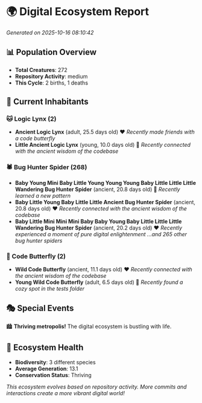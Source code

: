 # 🌍 Digital Ecosystem Report
*Generated on 2025-10-16 08:10:42*

## 📊 Population Overview
- **Total Creatures**: 272
- **Repository Activity**: medium
- **This Cycle**: 2 births, 1 deaths

## 👥 Current Inhabitants

### 🐱 Logic Lynx (2)
- **Ancient Logic Lynx** (adult, 25.5 days old) ❤️
  *Recently made friends with a code butterfly*
- **Little Ancient Logic Lynx** (young, 10.0 days old) 💚
  *Recently connected with the ancient wisdom of the codebase*

### 🕷️ Bug Hunter Spider (268)
- **Baby Young Mini Baby Little Young Young Young Baby Little Little Little Wandering Bug Hunter Spider** (ancient, 20.8 days old) 💛
  *Recently learned a new pattern*
- **Baby Little Young Baby Little Little Ancient Bug Hunter Spider** (ancient, 20.8 days old) ❤️
  *Recently connected with the ancient wisdom of the codebase*
- **Baby Little Mini Mini Mini Baby Baby Young Baby Little Little Little Wandering Bug Hunter Spider** (ancient, 20.2 days old) ❤️
  *Recently experienced a moment of pure digital enlightenment*
  *...and 265 other bug hunter spiders*

### 🦋 Code Butterfly (2)
- **Wild Code Butterfly** (ancient, 11.1 days old) ❤️
  *Recently connected with the ancient wisdom of the codebase*
- **Young Wild Code Butterfly** (adult, 6.5 days old) 💚
  *Recently found a cozy spot in the tests folder*

## 🎭 Special Events

🏙️ **Thriving metropolis!** The digital ecosystem is bustling with life.

## 🔬 Ecosystem Health
- **Biodiversity**: 3 different species
- **Average Generation**: 13.1
- **Conservation Status**: Thriving

*This ecosystem evolves based on repository activity. More commits and interactions create a more vibrant digital world!*